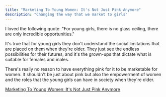 ```yaml
---
title: "Marketing To Young Women: It's Not Just Pink Anymore"
description: "Changing the way that we market to girls"
---
```


I loved the following quote:
"For young girls, there is no glass ceiling, there are only incredible opportunities."

It's true that for young girls they don't understand the social limitations that are placed on them when they're older. They just see the endless possibilities for their futures, and it's the grown-ups that dictate what is suitable for females and males.

There's really no reason to have everything pink for it to be marketable for women. It shouldn't be just about pink but also the empowerment of women and the roles that the young girls can have in society when they're older. 


<a href="https://www.forbes.com/sites/steveolenski/2018/05/07/marketing-to-young-women-its-not-just-pink-anymore/#27f9454b71e0">Marketing To Young Women: It's Not Just Pink Anymore</a>

